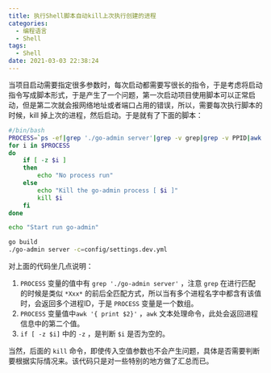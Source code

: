 ```yaml
---
title: 执行Shell脚本自动kill上次执行创建的进程
categories:
  - 编程语言
  - Shell
tags:
  - Shell
date: 2021-03-03 22:38:24
---
```


当项目启动需要指定很多参数时，每次启动都需要写很长的指令，于是考虑将启动指令写成脚本形式，于是产生了一个问题，第一次启动项目使用脚本可以正常启动，但是第二次就会报网络地址或者端口占用的错误，所以，需要每次执行脚本的时候，kill 掉上次的进程，然后启动。于是就有了下面的脚本：

```bash
#/bin/bash
PROCESS=`ps -ef|grep './go-admin server'|grep -v grep|grep -v PPID|awk '{ print $2}'`
for i in $PROCESS
do
    if [ -z $i ]
    then
        echo "No process run"
    else
        echo "Kill the go-admin process [ $i ]"
        kill $i
    fi
done

echo "Start run go-admin"

go build
./go-admin server -c=config/settings.dev.yml
```

对上面的代码坐几点说明：

1. `PROCESS` 变量的值中有 `grep './go-admin server'` ，注意 `grep` 在进行匹配的时候是类似 `*Xxx*` 的前后全匹配方式，所以当有多个进程名字中都含有该值时，会返回多个进程ID，于是 `PROCESS` 变量是一个数组。
2. `PROCESS` 变量值中`awk '{ print $2}'` ，`awk` 文本处理命令，此处会返回进程信息中的第二个值。
3. `if [ -z $i]` 中的 `-z` ，是判断 `$i` 是否为空的。

当然，后面的 `kill` 命令，即使传入空值参数也不会产生问题，具体是否需要判断要根据实际情况来。该代码只是对一些特别的地方做了汇总而已。

 

